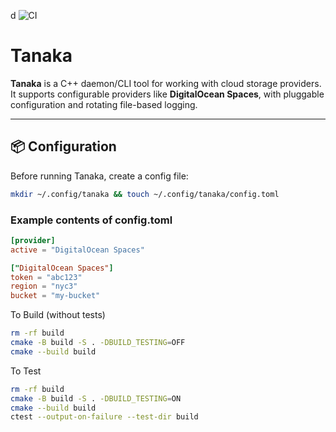 d ![CI](https://github.com/hrutvikpatel/tanaka/actions/workflows/ci.yml/badge.svg)

# Tanaka

**Tanaka** is a C++ daemon/CLI tool for working with cloud storage providers. It supports configurable providers like **DigitalOcean Spaces**, with pluggable configuration and rotating file-based logging.

---

## 📦 Configuration

Before running Tanaka, create a config file:

```bash
mkdir ~/.config/tanaka && touch ~/.config/tanaka/config.toml
```

### Example contents of config.toml

```toml
[provider]
active = "DigitalOcean Spaces"

["DigitalOcean Spaces"]
token = "abc123"
region = "nyc3"
bucket = "my-bucket"
```


To Build (without tests)
```bash
rm -rf build
cmake -B build -S . -DBUILD_TESTING=OFF
cmake --build build
```

To Test
```bash
rm -rf build
cmake -B build -S . -DBUILD_TESTING=ON
cmake --build build
ctest --output-on-failure --test-dir build
```
